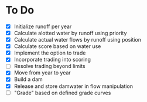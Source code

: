 # To Do

- [X] Initialize runoff per year
- [X] Calculate alotted water by runoff using priority
- [X] Calculate actual water flows by runoff using position
- [X] Calculate score based on water use
- [X] Implement the option to trade
- [X] Incorporate trading into scoring
- [ ] Resolve trading beyond limits
- [X] Move from year to year
- [X] Build a dam
- [X] Release and store damwater in flow manipulation
- [ ] "Grade" based on defined grade curves

